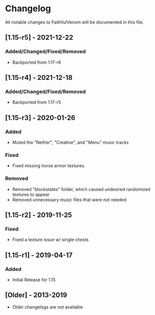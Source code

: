 # Changelog
All notable changes to FaithfulVenom will be documented in this file.

## [1.15-r5] - 2021-12-22
### Added/Changed/Fixed/Removed
- Backported from 1.17-r6

## [1.15-r4] - 2021-12-18
### Added/Changed/Fixed/Removed
- Backported from 1.17-r5

## [1.15-r3] - 2020-01-26
### Added
- Muted the "Nether", "Creative", and "Menu" music tracks

### Fixed
- Fixed missing horse armor textures.

### Removed
- Removed "blockstates" folder, which caused undesired randomized textures to appear
- Removed unnecessary music files that were not needed

## [1.15-r2] - 2019-11-25
### Fixed
- Fixed a texture issue w/ single chests

## [1.15-r1] - 2019-04-17
### Added
- Initial Release for 1.15

## [Older] - 2013-2019
- Older changelogs are not available

